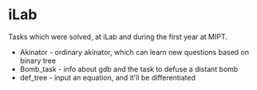 # iLab

Tasks which were solved, at iLab and during the first year at MIPT.


* Akinator - ordinary akinator, which can learn new questions based on binary tree
* Bomb_task - info about gdb and the task to defuse a distant bomb
* def_tree - input an equation, and it'll be differentiated
